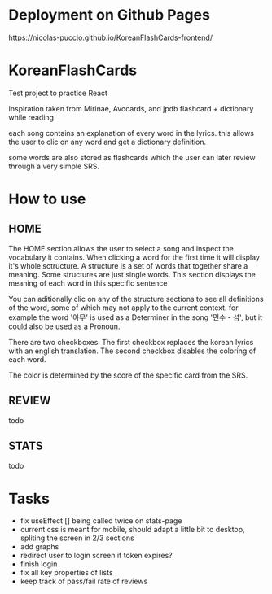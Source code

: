 # Deployment on Github Pages
https://nicolas-puccio.github.io/KoreanFlashCards-frontend/



# KoreanFlashCards
Test project to practice React

Inspiration taken from Mirinae, Avocards, and jpdb
flashcard + dictionary while reading

each song contains an explanation of every word in the lyrics.
this allows the user to clic on any word and get a dictionary definition.

some words are also stored as flashcards which the user can later review through a very simple SRS.



# How to use

## HOME

The HOME section allows the user to select a song and inspect the vocabulary it contains.
When clicking a word for the first time it will display it's whole sctructure.
A structure is a set of words that together share a meaning. Some structures are just single words.
This section displays the meaning of each word in this specific sentence

You can aditionally clic on any of the structure sections to see all definitions of the word, some of which may not apply to the current context.
for example the word '아무' is used as a Determiner in the song '민수 - 섬', but it could also be used as a Pronoun.

There are two checkboxes:
The first checkbox replaces the korean lyrics with an english translation.
The second checkbox disables the coloring of each word.

The color is determined by the score of the specific card from the SRS.



## REVIEW

todo



## STATS

todo



# Tasks
<ul>
<li>fix useEffect [] being called twice on stats-page</li>
<li>current css is meant for mobile, should adapt a little bit to desktop, spliting the screen in 2/3 sections</li>
<li>add graphs</li>
<li>redirect user to login screen if token expires?</li>
<li>finish login</li>
<li>fix all key properties of lists</li>
<li>keep track of pass/fail rate of reviews</li>
</ul>